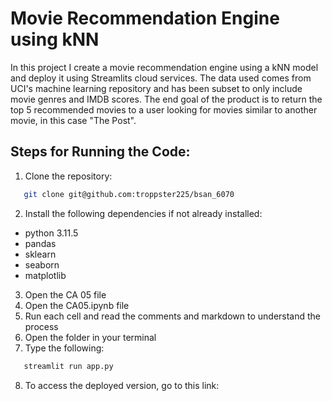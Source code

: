 # Movie Recommendation Engine using kNN
In this project I create a movie recommendation engine using a kNN model and deploy it using Streamlits cloud services. The data used comes from UCI's machine learning repository and has been subset to only include movie genres and IMDB scores. The end goal of the product is to return the top 5 recommended movies to a user looking for movies similar to another movie, in this case "The Post".

## Steps for Running the Code:
1. Clone the repository:
```bash
   git clone git@github.com:troppster225/bsan_6070
```
2. Install the following dependencies if not already installed:
* python 3.11.5
* pandas
* sklearn
* seaborn
* matplotlib
3. Open the CA 05 file
4. Open the CA05.ipynb file
5. Run each cell and read the comments and markdown to understand the process
6. Open the folder in your terminal
7. Type the following:
```bash
   streamlit run app.py
```
8. To access the deployed version, go to this link: